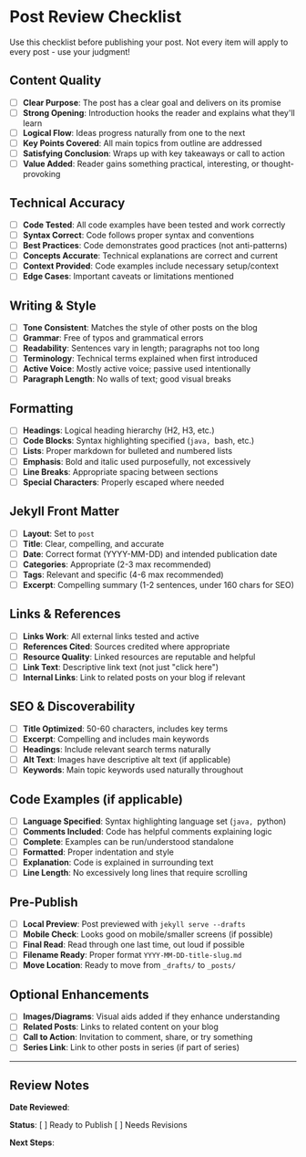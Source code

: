 # Post Review Checklist

Use this checklist before publishing your post. Not every item will apply to every post - use your judgment!

## Content Quality

- [ ] **Clear Purpose**: The post has a clear goal and delivers on its promise
- [ ] **Strong Opening**: Introduction hooks the reader and explains what they'll learn
- [ ] **Logical Flow**: Ideas progress naturally from one to the next
- [ ] **Key Points Covered**: All main topics from outline are addressed
- [ ] **Satisfying Conclusion**: Wraps up with key takeaways or call to action
- [ ] **Value Added**: Reader gains something practical, interesting, or thought-provoking

## Technical Accuracy

- [ ] **Code Tested**: All code examples have been tested and work correctly
- [ ] **Syntax Correct**: Code follows proper syntax and conventions
- [ ] **Best Practices**: Code demonstrates good practices (not anti-patterns)
- [ ] **Concepts Accurate**: Technical explanations are correct and current
- [ ] **Context Provided**: Code examples include necessary setup/context
- [ ] **Edge Cases**: Important caveats or limitations mentioned

## Writing & Style

- [ ] **Tone Consistent**: Matches the style of other posts on the blog
- [ ] **Grammar**: Free of typos and grammatical errors
- [ ] **Readability**: Sentences vary in length; paragraphs not too long
- [ ] **Terminology**: Technical terms explained when first introduced
- [ ] **Active Voice**: Mostly active voice; passive used intentionally
- [ ] **Paragraph Length**: No walls of text; good visual breaks

## Formatting

- [ ] **Headings**: Logical heading hierarchy (H2, H3, etc.)
- [ ] **Code Blocks**: Syntax highlighting specified (```java, ```bash, etc.)
- [ ] **Lists**: Proper markdown for bulleted and numbered lists
- [ ] **Emphasis**: Bold and italic used purposefully, not excessively
- [ ] **Line Breaks**: Appropriate spacing between sections
- [ ] **Special Characters**: Properly escaped where needed

## Jekyll Front Matter

- [ ] **Layout**: Set to `post`
- [ ] **Title**: Clear, compelling, and accurate
- [ ] **Date**: Correct format (YYYY-MM-DD) and intended publication date
- [ ] **Categories**: Appropriate (2-3 max recommended)
- [ ] **Tags**: Relevant and specific (4-6 max recommended)
- [ ] **Excerpt**: Compelling summary (1-2 sentences, under 160 chars for SEO)

## Links & References

- [ ] **Links Work**: All external links tested and active
- [ ] **References Cited**: Sources credited where appropriate
- [ ] **Resource Quality**: Linked resources are reputable and helpful
- [ ] **Link Text**: Descriptive link text (not just "click here")
- [ ] **Internal Links**: Link to related posts on your blog if relevant

## SEO & Discoverability

- [ ] **Title Optimized**: 50-60 characters, includes key terms
- [ ] **Excerpt**: Compelling and includes main keywords
- [ ] **Headings**: Include relevant search terms naturally
- [ ] **Alt Text**: Images have descriptive alt text (if applicable)
- [ ] **Keywords**: Main topic keywords used naturally throughout

## Code Examples (if applicable)

- [ ] **Language Specified**: Syntax highlighting language set (```java, ```python)
- [ ] **Comments Included**: Code has helpful comments explaining logic
- [ ] **Complete**: Examples can be run/understood standalone
- [ ] **Formatted**: Proper indentation and style
- [ ] **Explanation**: Code is explained in surrounding text
- [ ] **Line Length**: No excessively long lines that require scrolling

## Pre-Publish

- [ ] **Local Preview**: Post previewed with `jekyll serve --drafts`
- [ ] **Mobile Check**: Looks good on mobile/smaller screens (if possible)
- [ ] **Final Read**: Read through one last time, out loud if possible
- [ ] **Filename Ready**: Proper format `YYYY-MM-DD-title-slug.md`
- [ ] **Move Location**: Ready to move from `_drafts/` to `_posts/`

## Optional Enhancements

- [ ] **Images/Diagrams**: Visual aids added if they enhance understanding
- [ ] **Related Posts**: Links to related content on your blog
- [ ] **Call to Action**: Invitation to comment, share, or try something
- [ ] **Series Link**: Link to other posts in series (if part of series)

---

## Review Notes

<!-- Space for specific feedback or items to address -->

**Date Reviewed**:

**Status**: [ ] Ready to Publish  [ ] Needs Revisions

**Next Steps**:

